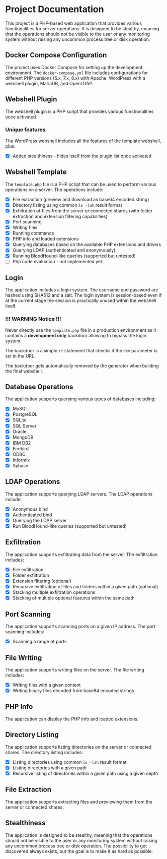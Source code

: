 # Project Documentation

This project is a PHP-based web application that provides various functionalities for server operations.
It is designed to be stealthy, meaning that the operations should not be visible to the user or any monitoring system
without raising any uncommon process tree or disk operation.

## Docker Compose Configuration

The project uses Docker Compose for setting up the development environment. The `docker-compose.yml` file includes
configurations for different PHP versions (5.x, 7.x, 8.x) with Apache, WordPress with a webshell plugin, MariaDB, and
OpenLDAP.

## Webshell Plugin

The webshell plugin is a PHP script that provides various functionalities once activated.

### Unique features

The WordPress webshell includes all the features of the template webshell, plus:

- [x] Added stealthiness - hides itself from the plugin list once activated

## Webshell Template

The `template.php` file is a PHP script that can be used to perform various operations on a server. The operations
include:

- [x] File extraction (preview and download as base64 encoded string)
- [x] Directory listing using common `ls -lah` result format
- [x] Exfiltration of files from the server or connected shares (with folder extraction and extension filtering
  capabilities)
- [x] Port scanning
- [x] Writing files
- [x] Running commands
- [x] PHP info and loaded extensions
- [x] Querying databases based on the available PHP extensions and drivers
- [x] Querying LDAP (authenticated and anonymously)
- [x] Running BloodHound-like queries (supported but untested)
- [ ] Php code evaluation - not implemented yet

## Login

The application includes a login system. The username and password are hashed using SHA512 and a salt. The login system
is session-based even if at the current stage the session is practically unused within the webshell itself.

### !!! WARNING Notice !!!

Never directly use the `template.php` file in a production environment as it contains a **development only** backdoor
allowing to bypass the login system.

The backdoor is a simple `if` statement that checks if the `dev` parameter is set in the URL.

The backdoor gets automatically removed by the generator when building the final webshell.

## Database Operations

The application supports querying various types of databases including:

- [x] MySQL
- [x] PostgreSQL
- [x] SQLite
- [x] SQL Server
- [x] Oracle
- [x] MongoDB
- [x] IBM DB2
- [x] Firebird
- [x] ODBC
- [x] Informix
- [x] Sybase

## LDAP Operations

The application supports querying LDAP servers. The LDAP operations include:

- [x] Anonymous bind
- [x] Authenticated bind
- [x] Querying the LDAP server
- [x] Run BloodHound-like queries (supported but untested)

## Exfiltration

The application supports exfiltrating data from the server. The exfiltration includes:

- [x] File exfiltration
- [x] Folder exfiltration
- [x] Extension filtering (optional)
- [x] Recursive exfiltration of files and folders within a given path (optional)
- [x] Stacking multiple exfiltration operations
- [x] Stacking of multiple optional features within the same path

## Port Scanning

The application supports scanning ports on a given IP address. The port scanning includes:

- [x] Scanning a range of ports

## File Writing

The application supports writing files on the server. The file writing includes:

- [x] Writing files with a given content
- [x] Writing binary files decoded from base64 encoded strings

## PHP Info

The application can display the PHP info and loaded extensions.

## Directory Listing

The application supports listing directories on the server or connected shares. The directory listing includes:

- [x] Listing directories using common `ls -lah` result format
- [x] Listing directories with a given path
- [x] Recursive listing of directories within a given path using a given depth

## File Extraction

The application supports extracting files and previewing them from the server or connected shares.

## Stealthiness

The application is designed to be stealthy, meaning that the operations should not be visible to the user or any
monitoring system without raising any uncommon process tree or disk operation. The possibility to get discovered always
exists, but the goal is to make it as hard as possible.
